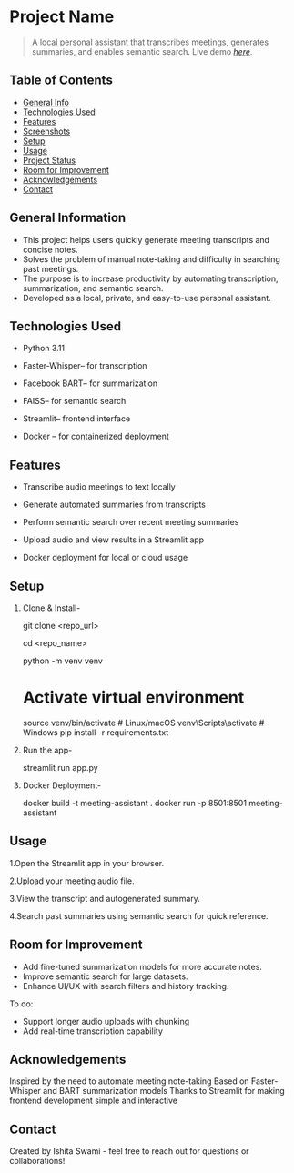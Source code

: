 # Project Name
> A local personal assistant that transcribes meetings, generates summaries, and enables semantic search.
> Live demo [_here_](https://drive.google.com/file/d/1OOppr-gGR1kjob3SUAnfMZ9tCpXIo7TM/view?usp=sharing). 

## Table of Contents
* [General Info](#general-information)
* [Technologies Used](#technologies-used)
* [Features](#features)
* [Screenshots](#screenshots)
* [Setup](#setup)
* [Usage](#usage)
* [Project Status](#project-status)
* [Room for Improvement](#room-for-improvement)
* [Acknowledgements](#acknowledgements)
* [Contact](#contact)



## General Information
- This project helps users quickly generate meeting transcripts and concise notes.
- Solves the problem of manual note-taking and difficulty in searching past meetings.
- The purpose is to increase productivity by automating transcription, summarization, and semantic search.
- Developed as a local, private, and easy-to-use personal assistant.


## Technologies Used
- Python 3.11

- Faster-Whisper– for transcription

- Facebook BART– for summarization

- FAISS– for semantic search

- Streamlit– frontend interface

- Docker – for containerized deployment


## Features
- Transcribe audio meetings to text locally

- Generate automated summaries from transcripts

- Perform semantic search over recent meeting summaries

- Upload audio and view results in a Streamlit app

- Docker deployment for local or cloud usage



## Setup
1. Clone & Install-

    git clone <repo_url>
    
    cd <repo_name>
    
    python -m venv venv
    # Activate virtual environment
    source venv/bin/activate   # Linux/macOS
    venv\Scripts\activate      # Windows
    pip install -r requirements.txt

2. Run the app-

    streamlit run app.py

3. Docker Deployment-

    docker build -t meeting-assistant .
    docker run -p 8501:8501 meeting-assistant


## Usage
1.Open the Streamlit app in your browser.

2.Upload your meeting audio file.

3.View the transcript and autogenerated summary.

4.Search past summaries using semantic search for quick reference.



## Room for Improvement
- Add fine-tuned summarization models for more accurate notes.
- Improve semantic search for large datasets.
- Enhance UI/UX with search filters and history tracking.

To do:
- Support longer audio uploads with chunking
- Add real-time transcription capability


## Acknowledgements
Inspired by the need to automate meeting note-taking
Based on Faster-Whisper and BART summarization models
Thanks to Streamlit for making frontend development simple and interactive


## Contact
Created by Ishita Swami - feel free to reach out for questions or collaborations!


